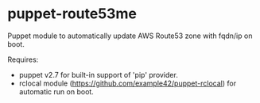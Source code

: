 puppet-route53me
================

Puppet module to automatically update AWS Route53 zone with fqdn/ip on boot.

Requires:
* puppet v2.7 for built-in support of 'pip' provider.
* rclocal module (https://github.com/example42/puppet-rclocal) for automatic run on boot.
